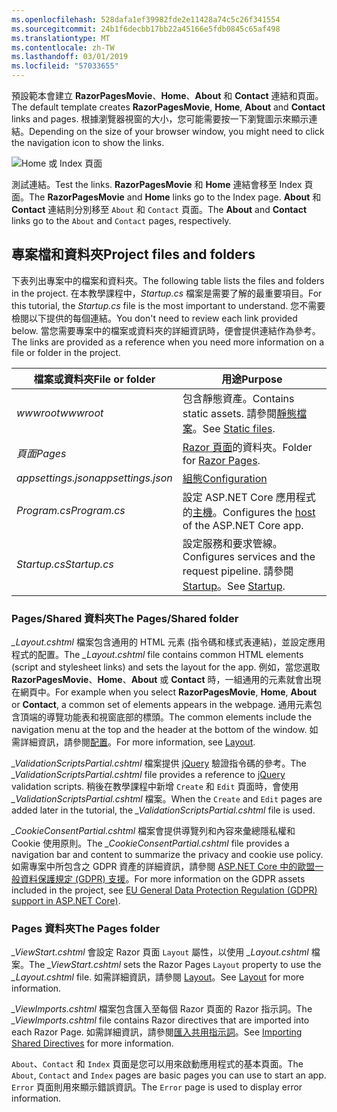 ```yaml
---
ms.openlocfilehash: 528dafa1ef39982fde2e11428a74c5c26f341554
ms.sourcegitcommit: 24b1f6decbb17bb22a45166e5fdb0845c65af498
ms.translationtype: MT
ms.contentlocale: zh-TW
ms.lasthandoff: 03/01/2019
ms.locfileid: "57033655"
---
```

<span data-ttu-id="1850b-101">預設範本會建立 **RazorPagesMovie**、**Home**、**About** 和 **Contact** 連結和頁面。</span><span class="sxs-lookup"><span data-stu-id="1850b-101">The default template creates **RazorPagesMovie**, **Home**, **About** and **Contact** links and pages.</span></span> <span data-ttu-id="1850b-102">根據瀏覽器視窗的大小，您可能需要按一下瀏覽圖示來顯示連結。</span><span class="sxs-lookup"><span data-stu-id="1850b-102">Depending on the size of your browser window, you might need to click the navigation icon to show the links.</span></span>

![Home 或 Index 頁面](~/tutorials/razor-pages/razor-pages-start/_static/home2.png)

<span data-ttu-id="1850b-104">測試連結。</span><span class="sxs-lookup"><span data-stu-id="1850b-104">Test the links.</span></span> <span data-ttu-id="1850b-105">**RazorPagesMovie** 和 **Home** 連結會移至 Index 頁面。</span><span class="sxs-lookup"><span data-stu-id="1850b-105">The **RazorPagesMovie** and **Home** links go to the Index page.</span></span> <span data-ttu-id="1850b-106">**About** 和 **Contact** 連結則分別移至 `About` 和 `Contact` 頁面。</span><span class="sxs-lookup"><span data-stu-id="1850b-106">The **About** and **Contact** links go to the `About` and `Contact` pages, respectively.</span></span>

## <a name="project-files-and-folders"></a><span data-ttu-id="1850b-107">專案檔和資料夾</span><span class="sxs-lookup"><span data-stu-id="1850b-107">Project files and folders</span></span>

<span data-ttu-id="1850b-108">下表列出專案中的檔案和資料夾。</span><span class="sxs-lookup"><span data-stu-id="1850b-108">The following table lists the files and folders in the project.</span></span> <span data-ttu-id="1850b-109">在本教學課程中，*Startup.cs* 檔案是需要了解的最重要項目。</span><span class="sxs-lookup"><span data-stu-id="1850b-109">For this tutorial, the *Startup.cs* file is the most important to understand.</span></span> <span data-ttu-id="1850b-110">您不需要檢閱以下提供的每個連結。</span><span class="sxs-lookup"><span data-stu-id="1850b-110">You don't need to review each link provided below.</span></span> <span data-ttu-id="1850b-111">當您需要專案中的檔案或資料夾的詳細資訊時，便會提供連結作為參考。</span><span class="sxs-lookup"><span data-stu-id="1850b-111">The links are provided as a reference when you need more information on a file or folder in the project.</span></span>

| <span data-ttu-id="1850b-112">檔案或資料夾</span><span class="sxs-lookup"><span data-stu-id="1850b-112">File or folder</span></span> | <span data-ttu-id="1850b-113">用途</span><span class="sxs-lookup"><span data-stu-id="1850b-113">Purpose</span></span> |
| -------------- | ------- |
| <span data-ttu-id="1850b-114">*wwwroot*</span><span class="sxs-lookup"><span data-stu-id="1850b-114">*wwwroot*</span></span> | <span data-ttu-id="1850b-115">包含靜態資產。</span><span class="sxs-lookup"><span data-stu-id="1850b-115">Contains static assets.</span></span> <span data-ttu-id="1850b-116">請參閱[靜態檔案](xref:fundamentals/static-files)。</span><span class="sxs-lookup"><span data-stu-id="1850b-116">See [Static files](xref:fundamentals/static-files).</span></span> |
| <span data-ttu-id="1850b-117">*頁面*</span><span class="sxs-lookup"><span data-stu-id="1850b-117">*Pages*</span></span> | <span data-ttu-id="1850b-118">[Razor 頁面](xref:razor-pages/index)的資料夾。</span><span class="sxs-lookup"><span data-stu-id="1850b-118">Folder for [Razor Pages](xref:razor-pages/index).</span></span> |
| <span data-ttu-id="1850b-119">*appsettings.json*</span><span class="sxs-lookup"><span data-stu-id="1850b-119">*appsettings.json*</span></span> | [<span data-ttu-id="1850b-120">組態</span><span class="sxs-lookup"><span data-stu-id="1850b-120">Configuration</span></span>](xref:fundamentals/configuration/index) |
| <span data-ttu-id="1850b-121">*Program.cs*</span><span class="sxs-lookup"><span data-stu-id="1850b-121">*Program.cs*</span></span> | <span data-ttu-id="1850b-122">設定 ASP.NET Core 應用程式的[主機](xref:fundamentals/index#host)。</span><span class="sxs-lookup"><span data-stu-id="1850b-122">Configures the [host](xref:fundamentals/index#host) of the ASP.NET Core app.</span></span> |
| <span data-ttu-id="1850b-123">*Startup.cs*</span><span class="sxs-lookup"><span data-stu-id="1850b-123">*Startup.cs*</span></span> | <span data-ttu-id="1850b-124">設定服務和要求管線。</span><span class="sxs-lookup"><span data-stu-id="1850b-124">Configures services and the request pipeline.</span></span> <span data-ttu-id="1850b-125">請參閱 [Startup](xref:fundamentals/startup)。</span><span class="sxs-lookup"><span data-stu-id="1850b-125">See [Startup](xref:fundamentals/startup).</span></span> |

### <a name="the-pagesshared-folder"></a><span data-ttu-id="1850b-126">Pages/Shared 資料夾</span><span class="sxs-lookup"><span data-stu-id="1850b-126">The Pages/Shared folder</span></span>

<span data-ttu-id="1850b-127">*_Layout.cshtml* 檔案包含通用的 HTML 元素 (指令碼和樣式表連結)，並設定應用程式的配置。</span><span class="sxs-lookup"><span data-stu-id="1850b-127">The *_Layout.cshtml* file contains common HTML elements (script and stylesheet links) and sets the layout for the app.</span></span> <span data-ttu-id="1850b-128">例如，當您選取 **RazorPagesMovie**、**Home**、**About** 或 **Contact** 時，一組通用的元素就會出現在網頁中。</span><span class="sxs-lookup"><span data-stu-id="1850b-128">For example when you select **RazorPagesMovie**, **Home**, **About** or **Contact**, a common set of elements appears in the webpage.</span></span> <span data-ttu-id="1850b-129">通用元素包含頂端的導覽功能表和視窗底部的標頭。</span><span class="sxs-lookup"><span data-stu-id="1850b-129">The common elements include the navigation menu at the top and the header at the bottom of the window.</span></span> <span data-ttu-id="1850b-130">如需詳細資訊，請參閱[配置](xref:mvc/views/layout)。</span><span class="sxs-lookup"><span data-stu-id="1850b-130">For more information, see [Layout](xref:mvc/views/layout).</span></span>

<span data-ttu-id="1850b-131">*_ValidationScriptsPartial.cshtml* 檔案提供 [jQuery](https://jquery.com/) 驗證指令碼的參考。</span><span class="sxs-lookup"><span data-stu-id="1850b-131">The *_ValidationScriptsPartial.cshtml* file provides a reference to [jQuery](https://jquery.com/) validation scripts.</span></span> <span data-ttu-id="1850b-132">稍後在教學課程中新增 `Create` 和 `Edit` 頁面時，會使用 *_ValidationScriptsPartial.cshtml* 檔案。</span><span class="sxs-lookup"><span data-stu-id="1850b-132">When the `Create` and `Edit` pages are added later in the tutorial, the *_ValidationScriptsPartial.cshtml* file is used.</span></span>

<span data-ttu-id="1850b-133">*_CookieConsentPartial.cshtml* 檔案會提供導覽列和內容來彙總隱私權和 Cookie 使用原則。</span><span class="sxs-lookup"><span data-stu-id="1850b-133">The *_CookieConsentPartial.cshtml* file provides a navigation bar and content to summarize the privacy and cookie use policy.</span></span> <span data-ttu-id="1850b-134">如需專案中所包含之 GDPR 資產的詳細資訊，請參閱 [ASP.NET Core 中的歐盟一般資料保護規定 (GDPR) 支援](xref:security/gdpr)。</span><span class="sxs-lookup"><span data-stu-id="1850b-134">For more information on the GDPR assets included in the project, see [EU General Data Protection Regulation (GDPR) support in ASP.NET Core)](xref:security/gdpr).</span></span>

### <a name="the-pages-folder"></a><span data-ttu-id="1850b-135">Pages 資料夾</span><span class="sxs-lookup"><span data-stu-id="1850b-135">The Pages folder</span></span>

<span data-ttu-id="1850b-136">*_ViewStart.cshtml* 會設定 Razor 頁面 `Layout` 屬性，以使用 *_Layout.cshtml* 檔案。</span><span class="sxs-lookup"><span data-stu-id="1850b-136">The *_ViewStart.cshtml* sets the Razor Pages `Layout` property to use the *_Layout.cshtml* file.</span></span> <span data-ttu-id="1850b-137">如需詳細資訊，請參閱 [Layout](xref:mvc/views/layout)。</span><span class="sxs-lookup"><span data-stu-id="1850b-137">See [Layout](xref:mvc/views/layout) for more information.</span></span>

<span data-ttu-id="1850b-138">*_ViewImports.cshtml* 檔案包含匯入至每個 Razor 頁面的 Razor 指示詞。</span><span class="sxs-lookup"><span data-stu-id="1850b-138">The *_ViewImports.cshtml* file contains Razor directives that are imported into each Razor Page.</span></span> <span data-ttu-id="1850b-139">如需詳細資訊，請參閱[匯入共用指示詞](xref:mvc/views/layout#importing-shared-directives)。</span><span class="sxs-lookup"><span data-stu-id="1850b-139">See [Importing Shared Directives](xref:mvc/views/layout#importing-shared-directives) for more information.</span></span>

<span data-ttu-id="1850b-140">`About`、`Contact` 和 `Index` 頁面是您可以用來啟動應用程式的基本頁面。</span><span class="sxs-lookup"><span data-stu-id="1850b-140">The `About`, `Contact` and `Index` pages are basic pages you can use to start an app.</span></span> <span data-ttu-id="1850b-141">`Error` 頁面則用來顯示錯誤資訊。</span><span class="sxs-lookup"><span data-stu-id="1850b-141">The `Error` page is used to display error information.</span></span>
